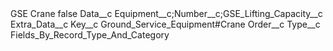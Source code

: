 <?xml version="1.0" encoding="UTF-8"?>
<CustomMetadata xmlns="http://soap.sforce.com/2006/04/metadata" xmlns:xsi="http://www.w3.org/2001/XMLSchema-instance" xmlns:xsd="http://www.w3.org/2001/XMLSchema">
    <label>GSE Crane</label>
    <protected>false</protected>
    <values>
        <field>Data__c</field>
        <value xsi:type="xsd:string">Equipment__c;Number__c;GSE_Lifting_Capacity__c</value>
    </values>
    <values>
        <field>Extra_Data__c</field>
        <value xsi:type="xsd:string"></value>
    </values>
    <values>
        <field>Key__c</field>
        <value xsi:type="xsd:string">Ground_Service_Equipment#Crane</value>
    </values>
    <values>
        <field>Order__c</field>
        <value xsi:nil="true"/>
    </values>
    <values>
        <field>Type__c</field>
        <value xsi:type="xsd:string">Fields_By_Record_Type_And_Category</value>
    </values>
</CustomMetadata>